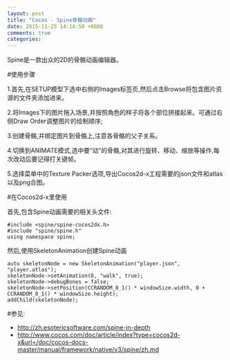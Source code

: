 ```yaml
---
layout: post
title: "Cocos - Spine骨骼动画"
date: 2015-11-25 14:14:58 +0800
comments: true
categories: 
---
```


Spine是一款出众的2D的骨骼动画编辑器。

#使用步骤

1.首先,在SETUP模型下选中右侧的Images标签页,然后点击Browse将包含图片资源的文件夹添加进来。

2.将Images下的图片拖入场景,并按照角色的样子将各个部位拼接起来。可通过右侧Draw Order调整图片的绘制顺序;

3.创建骨骼,并绑定图片到骨骼上,注意各骨骼的父子关系。

4.切换到ANIMATE模式,选中要“动”的骨骼,对其进行旋转、移动、缩放等操作,每次改动后要记得打关键帧。 

5.选择菜单中的Texture Packer选项,导出Cocos2d-x工程需要的json文件和atlas以及png合图。

#在Cocos2d-x里使用

首先,包含Spine动画需要的相关头文件:

	#include <spine/spine-cocos2dx.h>
	#include "spine/spine.h"
	using namespace spine;

然后,使用SkeletonAnimation创建Spine动画

	auto skeletonNode = new SkeletonAnimation("player.json", "player.atlas");
    skeletonNode->setAnimation(0, "walk", true);
    skeletonNode->debugBones = false;
    skeletonNode->setPosition(CCRANDOM_0_1() * windowSize.width, 0 + CCRANDOM_0_1() * windowSize.height);
    addChild(skeletonNode);

#参见:

- <http://zh.esotericsoftware.com/spine-in-depth>
- <http://www.cocos.com/doc/article/index?type=cocos2d-x&url=/doc/cocos-docs-master/manual/framework/native/v3/spine/zh.md>



